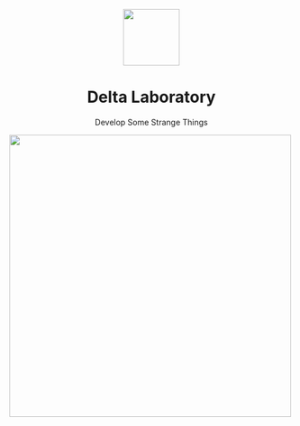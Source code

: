<p align="center">
<img src="https://i.imgur.com/alITlEi.png" width="100px">
</p>
<h1 align="center">Delta Laboratory</h1>
<p align="center">Develop Some Strange Things</p>
<a herf="https://github.com/DeltaLaboratory/">
<img align="center" src="https://github-readme-stats.vercel.app/api?username=DeltaLaboratory&bg_color=30,e96443,904e95&title_color=fff&text_color=fff&count_private=true&show_icons=true&" width="500px">
</a>
